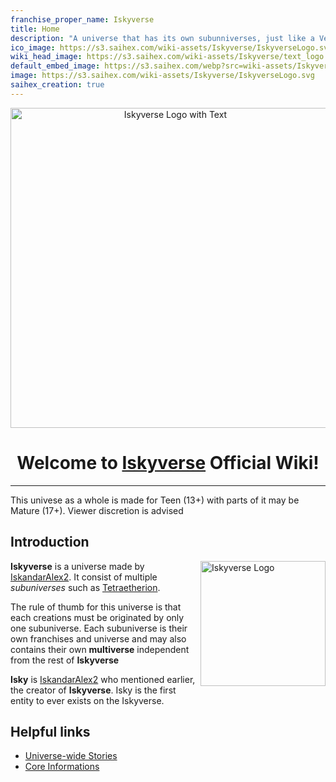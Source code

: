 ```yaml
---
franchise_proper_name: Iskyverse
title: Home
description: "A universe that has its own subunniverses, just like a Venn Diagram."
ico_image: https://s3.saihex.com/wiki-assets/Iskyverse/IskyverseLogo.svg
wiki_head_image: https://s3.saihex.com/wiki-assets/Iskyverse/text_logo.svg
default_embed_image: https://s3.saihex.com/webp?src=wiki-assets/Iskyverse/text_logo.svg
image: https://s3.saihex.com/wiki-assets/Iskyverse/IskyverseLogo.svg
saihex_creation: true
---
```


<p align="center">
  <img src="https://s3.saihex.com/wiki-assets/Iskyverse/text_logo.svg" alt="Iskyverse Logo with Text" width="512">
</p>

<h1 align="center">
  Welcome to <u>Iskyverse</u> Official Wiki!
</h1>

---

<p class="warning_box">This univese as a whole is made for Teen (13+) with parts of it may be Mature (17+). Viewer discretion is advised</p>

## Introduction

<img align="right" width="200" src="https://s3.saihex.com/wiki-assets/Iskyverse/IskyverseLogo.svg" alt="Iskyverse Logo">
 
**Iskyverse** is a universe made by [IskandarAlex2](https://iskandaralex2.carrd.co/). It consist of multiple *subuniverses* such as [Tetraetherion](./Tetraetherion).

The rule of thumb for this universe is that each creations must be originated by only one subuniverse. Each subuniverse is their own franchises and universe and may also contains their own **multiverse** independent from the rest of **Iskyverse**

**Isky** is [IskandarAlex2](https://iskandaralex2.carrd.co/) who mentioned earlier, the creator of **Iskyverse**. Isky is the first entity to ever exists on the Iskyverse.

## Helpful links

- [Universe-wide Stories](Iskyverse/category/universe_wide_stories)
- [Core Informations](Iskyverse/category/core_information)